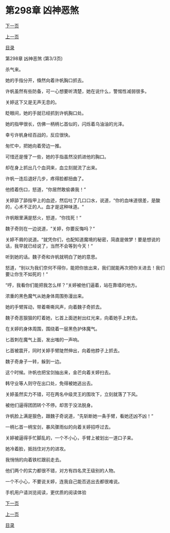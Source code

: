 <h1>第298章    凶神恶煞</h1>
            <div><p><a href="./0894_%E7%AC%AC299%E7%AB%A0_%E8%84%B1%E5%9B%B0.md">下一页</a></p><p><a href="./0892_%E7%AC%AC298%E7%AB%A0_%E5%87%B6%E7%A5%9E%E6%81%B6%E7%85%9E.md">上一页</a></p><p><a href="../">目录</a></p></div>
            <div><p>第298章    凶神恶煞 (第3/3页)</p><p>杀气来。</p><p>她的手指分开，倏然向着许帆胸口抓去。</p><p>许帆虽然有些防备，可一心想要听清楚，她在说什么，警惕性减弱很多。</p><p>关婷这下又是无声无息的。</p><p>眨眼间，她的手就已经抓到许帆胸口处。</p><p>她的指甲很长，仿佛一柄柄匕首似的，闪烁着乌油油的光泽。</p><p>幸亏许帆身经百战的，反应很快。</p><p>匆忙中，把她向着旁边一推。</p><p>可惜还是慢了一些，她的手指虽然没抓进他的胸口。</p><p>却在身上抓出几个血洞来，血立刻就流了出来。</p><p>许帆一连后退好几步，疼得脸都扭曲了。</p><p>他捂着伤口，怒道，“你居然敢偷袭我！“</p><p>关婷舔了舔指甲上的血迹，然后吐了几口口水，说道，“你的血味道很差，是酸的，心术不正的人。血才是这种味道。“</p><p>许帆眼里满是怒火，怒道，“你找死！“</p><p>魏子奇则在一边说道，“关婷，你要反悔吗？“</p><p>关婷不屑的说道。“就凭你们，也配知道魔境的秘密，简直是做梦！要是想说的话，我早就已经说了，当然不会等到今天！“</p><p>听到她的话。魏子奇和许帆就明白了她的意思。</p><p>怒道，“别以为我们奈何不得你，能把你放出来，我们就能再次把你关进去！我们要让你生不如死的！“</p><p>“哼，我看你们能把我怎么样？“关婷被他们逼着，站在靠墙的地方。</p><p>浓重的黑色魔气从她身体周围弥漫出来。</p><p>她的手臂挥动，带着嘶嘶风声，向着魏子奇抓去。</p><p>魏子奇恶狠狠的盯着她，匕首上面迸射出红光来，向着她手上刺去。</p><p>在关婷的身体周围，围绕着一层黑色护体魔气。</p><p>匕首刺在魔气上面，发出嗤的一声响。</p><p>匕首被震开，同时关婷手臂陡然伸出，向着他脖子上抓去。</p><p>魏子奇身子一转，躲到一边。</p><p>这个时候。许帆也把宝剑抽出来，金芒向着关婷扫去。</p><p>韩守业等人则守在出口处，免得被她逃出去。</p><p>关婷虽然实力不错，可在两名中级灵王的围攻下，立刻就落了下风。</p><p>被他们逼得团团转个不停。却苦于没法脱身。</p><p>许帆脸上满是狠色，跟魏子奇说道，“先斩断她一条手臂，看她还凶不凶！“</p><p>一柄匕首一柄宝剑，暴风骤雨似的向着关婷招呼过去。</p><p>关婷被逼得手忙脚乱的，一个不小心，手臂上被划出一道口子来。</p><p>她冷着脸，抵挡住对方的进攻。</p><p>我悄悄的向着铁栏跟前走去。</p><p>他们两个的实力都很不错，对方有四名灵王级别的人物。</p><p>一个不小心，不要说关婷，连我自己能否逃出去都很难说。</p><p>手机用户请浏览阅读，更优质的阅读体验</p></div>
            <div><p><a href="./0894_%E7%AC%AC299%E7%AB%A0_%E8%84%B1%E5%9B%B0.md">下一页</a></p><p><a href="./0892_%E7%AC%AC298%E7%AB%A0_%E5%87%B6%E7%A5%9E%E6%81%B6%E7%85%9E.md">上一页</a></p><p><a href="../">目录</a></p></div>